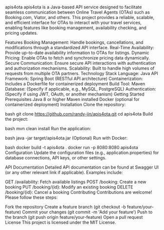 apis4ota
apis4ota is a Java-based API service designed to facilitate seamless communication between Online Travel Agents (OTAs) such as Booking.com, Viator, and others. This project provides a reliable, scalable, and efficient interface for OTAs to interact with your travel services, enabling features like booking management, availability checking, and pricing updates.

Features
Booking Management: Handle bookings, cancellations, and modifications through a standardized API interface.
Real-Time Availability: Provide up-to-date availability information to OTAs for listings.
Dynamic Pricing: Enable OTAs to fetch and synchronize pricing data dynamically.
Secure Communication: Ensure secure API interactions with authentication and authorization mechanisms.
Scalability: Built to handle high volumes of requests from multiple OTA partners.
Technology Stack
Language: Java
API Framework: Spring Boot (RESTful API architecture)
Containerization: Includes a Dockerfile for containerized deployment
Build Tool: Maven
Database: (Specify if applicable, e.g., MySQL, PostgreSQL)
Authentication: (Specify if using JWT, OAuth, or another mechanism)
Getting Started
Prerequisites
Java 8 or higher
Maven installed
Docker (optional for containerized deployment)
Installation
Clone the repository:

bash
git clone https://github.com/randy-jin/apis4ota.git
cd apis4ota
Build the project:

bash
mvn clean install
Run the application:

bash
java -jar target/apis4ota.jar
(Optional) Run with Docker:

bash
docker build -t apis4ota .
docker run -p 8080:8080 apis4ota
Configuration
Update the configuration files (e.g., application.properties) for database connections, API keys, or other settings.

API Documentation
Detailed API documentation can be found at Swagger UI (or any other relevant link if applicable). Examples include:

GET /availability: Fetch available listings
POST /booking: Create a new booking
PUT /booking/{id}: Modify an existing booking
DELETE /booking/{id}: Cancel a booking
Contributing
Contributions are welcome! Please follow these steps:

Fork the repository
Create a feature branch (git checkout -b feature/your-feature)
Commit your changes (git commit -m 'Add your feature')
Push to the branch (git push origin feature/your-feature)
Open a pull request
License
This project is licensed under the MIT License.
